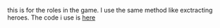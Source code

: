 this is for the roles in the game. I use the same method like exctracting heroes. The code i use is [here]()
